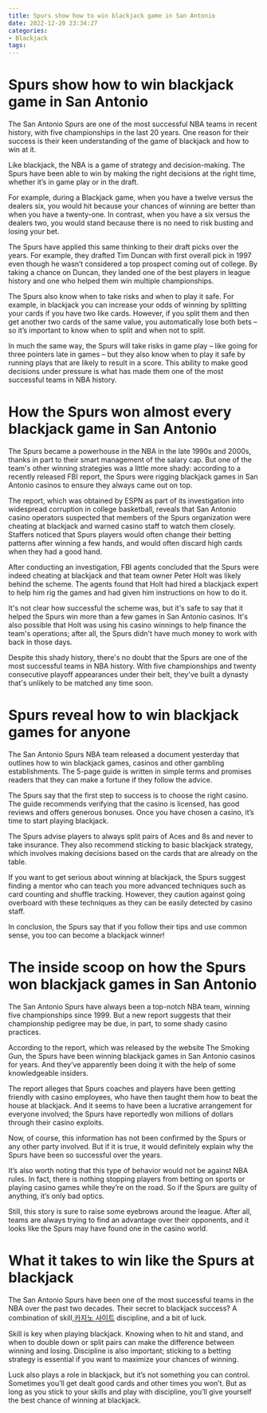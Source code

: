 ```yaml
---
title: Spurs show how to win blackjack game in San Antonio
date: 2022-12-20 23:34:27
categories:
- Blackjack
tags:
---
```



#  Spurs show how to win blackjack game in San Antonio

The San Antonio Spurs are one of the most successful NBA teams in recent history, with five championships in the last 20 years. One reason for their success is their keen understanding of the game of blackjack and how to win at it.

Like blackjack, the NBA is a game of strategy and decision-making. The Spurs have been able to win by making the right decisions at the right time, whether it’s in game play or in the draft.

For example, during a Blackjack game, when you have a twelve versus the dealers six, you would hit because your chances of winning are better than when you have a twenty-one. In contrast, when you have a six versus the dealers two, you would stand because there is no need to risk busting and losing your bet.

The Spurs have applied this same thinking to their draft picks over the years. For example, they drafted Tim Duncan with first overall pick in 1997 even though he wasn’t considered a top prospect coming out of college. By taking a chance on Duncan, they landed one of the best players in league history and one who helped them win multiple championships.

The Spurs also know when to take risks and when to play it safe. For example, in blackjack you can increase your odds of winning by splitting your cards if you have two like cards. However, if you split them and then get another two cards of the same value, you automatically lose both bets – so it’s important to know when to split and when not to split.

In much the same way, the Spurs will take risks in game play – like going for three pointers late in games – but they also know when to play it safe by running plays that are likely to result in a score. This ability to make good decisions under pressure is what has made them one of the most successful teams in NBA history.

#  How the Spurs won almost every blackjack game in San Antonio 

The Spurs became a powerhouse in the NBA in the late 1990s and 2000s, thanks in part to their smart management of the salary cap. But one of the team's other winning strategies was a little more shady: according to a recently released FBI report, the Spurs were rigging blackjack games in San Antonio casinos to ensure they always came out on top.

The report, which was obtained by ESPN as part of its investigation into widespread corruption in college basketball, reveals that San Antonio casino operators suspected that members of the Spurs organization were cheating at blackjack and warned casino staff to watch them closely. Staffers noticed that Spurs players would often change their betting patterns after winning a few hands, and would often discard high cards when they had a good hand.

After conducting an investigation, FBI agents concluded that the Spurs were indeed cheating at blackjack and that team owner Peter Holt was likely behind the scheme. The agents found that Holt had hired a blackjack expert to help him rig the games and had given him instructions on how to do it.

It's not clear how successful the scheme was, but it's safe to say that it helped the Spurs win more than a few games in San Antonio casinos. It's also possible that Holt was using his casino winnings to help finance the team's operations; after all, the Spurs didn't have much money to work with back in those days.

Despite this shady history, there's no doubt that the Spurs are one of the most successful teams in NBA history. With five championships and twenty consecutive playoff appearances under their belt, they've built a dynasty that's unlikely to be matched any time soon.

#  Spurs reveal how to win blackjack games for anyone 

The San Antonio Spurs NBA team released a document yesterday that outlines how to win blackjack games, casinos and other gambling establishments. The 5-page guide is written in simple terms and promises readers that they can make a fortune if they follow the advice.

The Spurs say that the first step to success is to choose the right casino. The guide recommends verifying that the casino is licensed, has good reviews and offers generous bonuses. Once you have chosen a casino, it’s time to start playing blackjack.

The Spurs advise players to always split pairs of Aces and 8s and never to take insurance. They also recommend sticking to basic blackjack strategy, which involves making decisions based on the cards that are already on the table.

If you want to get serious about winning at blackjack, the Spurs suggest finding a mentor who can teach you more advanced techniques such as card counting and shuffle tracking. However, they caution against going overboard with these techniques as they can be easily detected by casino staff.

In conclusion, the Spurs say that if you follow their tips and use common sense, you too can become a blackjack winner!

#  The inside scoop on how the Spurs won blackjack games in San Antonio 

The San Antonio Spurs have always been a top-notch NBA team, winning five championships since 1999. But a new report suggests that their championship pedigree may be due, in part, to some shady casino practices.

According to the report, which was released by the website The Smoking Gun, the Spurs have been winning blackjack games in San Antonio casinos for years. And they’ve apparently been doing it with the help of some knowledgeable insiders.

The report alleges that Spurs coaches and players have been getting friendly with casino employees, who have then taught them how to beat the house at blackjack. And it seems to have been a lucrative arrangement for everyone involved; the Spurs have reportedly won millions of dollars through their casino exploits.

Now, of course, this information has not been confirmed by the Spurs or any other party involved. But if it is true, it would definitely explain why the Spurs have been so successful over the years.

It’s also worth noting that this type of behavior would not be against NBA rules. In fact, there is nothing stopping players from betting on sports or playing casino games while they’re on the road. So if the Spurs are guilty of anything, it’s only bad optics.

Still, this story is sure to raise some eyebrows around the league. After all, teams are always trying to find an advantage over their opponents, and it looks like the Spurs may have found one in the casino world.

#  What it takes to win like the Spurs at blackjack

The San Antonio Spurs have been one of the most successful teams in the NBA over the past two decades. Their secret to blackjack success? A combination of skill,[카지노 사이트](https://choegocasino.com/) discipline, and a bit of luck.

Skill is key when playing blackjack. Knowing when to hit and stand, and when to double down or split pairs can make the difference between winning and losing. Discipline is also important; sticking to a betting strategy is essential if you want to maximize your chances of winning.

Luck also plays a role in blackjack, but it’s not something you can control. Sometimes you’ll get dealt good cards and other times you won’t. But as long as you stick to your skills and play with discipline, you’ll give yourself the best chance of winning at blackjack.